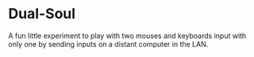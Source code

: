 # Dual-Soul
A fun little experiment to play with two mouses and keyboards input with only one by sending inputs on a distant computer in the LAN.  
